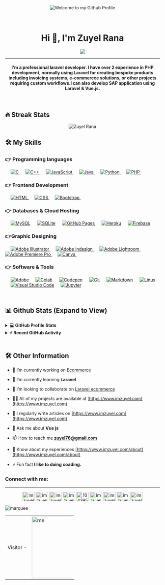 <div align="center">
  <img src="https://github.com/BrunnerLivio/brunnerlivio/blob/master/images/welcome.png?raw=true"
    style="max-width: 100%;" alt="Welcome to my Github Profile" />
  <br />
  <br />
  <br />

</div>
<h1 align="center">Hi 👋, I'm Zuyel Rana</h1>
<p align="center">
 <a target="_blank" href="https://imzuyel.com"><img src="https://readme-typing-svg.herokuapp.com?size=25&color=F70756&background=14132100&center=true&vCenter=true&lines=Fullstack+Developer;Laravel+Developer;Web+Developer;Web+Desinger;Always%20learning%20new%20things&center=true&width=500&height=50&font=georgia"></a>
</p>
<hr/>

<h4 align="center">I'm a professional laravel developer. I have over 2 experience in PHP development, normally using Laravel for creating bespoke products including invoicing systems, e-commercce solutions, or other projects requiring custom workflows.I can also develop SAP application using Laravel & Vue.js.</h4>
<br>

  ## 🔥 Streak Stats

<p align="center"><img align="center" src="https://github-readme-streak-stats.herokuapp.com/?user=imzuyel&theme=radical&hide_border=true&date_format=M%20j%5B%2C%20Y%5D" alt="Zuyel Rana" /></p>

## 🛠️ My Skills

### 👉 Programming languages

<p align="left"> 
  &emsp; 
  <a href="https://www.cprogramming.com/" target="_blank"> 
    <img alt="C" src="https://img.shields.io/badge/C%20-%232370ED.svg?logo=c&logoColor=white">
  </a> 
  &emsp;
  <a href="https://www.w3schools.com/cpp/" target="_blank"> 
    <img alt="C++" src="https://img.shields.io/badge/C++%20-%2300599C.svg?logo=c%2B%2B&logoColor=white">
  </a> 
  &emsp;
  <a href="https://developer.mozilla.org/en-US/docs/Web/JavaScript" target="_blank"> 
     <img alt="JavaScript" src="https://img.shields.io/badge/JavaScript%20-%23F7DF1E.svg?logo=javascript&logoColor=black">
   </a>
  &emsp;
  <a href="https://www.java.com" target="_blank"> 
    <img alt="Java" src="https://img.shields.io/badge/Java-%23007396.svg?logo=java&logoColor=white">
  </a>
  &emsp;
   <a href="https://www.python.org" target="_blank">
    <img alt="Python" src="https://img.shields.io/badge/Python%20-%2314354C.svg?logo=python&logoColor=white">
  </a>
  &emsp;
  <a href="https://www.php.net/">
    <img alt="PHP" src="https://img.shields.io/badge/PHP-%23777BB4.svg?logo=php&logoColor=white"/>
  </a>
&emsp; 
</p>

### 👉 Frontend Development

<p align="left"> 
  &emsp; 
  <a href="https://www.w3.org/html/" target="_blank"> 
   <img alt="HTML" src="https://img.shields.io/badge/HTML5%20-%23E34F26.svg?logo=html5&logoColor=white">
  </a>   
  &emsp;
  <a href="https://www.w3schools.com/css/" target="_blank">
    <img alt="CSS" src="https://img.shields.io/badge/CSS%20-%231572B6.svg?logo=css3&logoColor=white">
  </a> 
   &emsp;
  <a href="https://getbootstrap.com" target="_blank"> 
    <img alt="Bootstrap" src="https://img.shields.io/badge/Bootstrap-%23563D7C.svg?style=flat&logo=bootstrap&logoColor=white"/>
  </a>
&emsp; 
</p>

### 👉 Databases & Cloud Hosting

<p align="left">
  &emsp;
    <a href="https://www.mysql.com/"><img alt="MySQL" src="https://img.shields.io/badge/MySQL-00000F?style=flat&logo=mysql&logoColor=white"></a>
  &emsp;
    <a href="https://www.sqlite.org/"><img alt="SQLite" src ="https://img.shields.io/badge/SQLite-07405E?style=flat&logo=sqlite&logoColor=white"/></a>
  &emsp;
    <a href="https://www.github.com"><img alt="GitHub Pages" src="https://img.shields.io/badge/GitHub%20Pages-%23327FC7.svg?style=flat&logo=github&logoColor=white"></a>
  &emsp;
    <a href="https://www.heroku.com/"><img alt="Heroku" src="https://img.shields.io/badge/Heroku%20-%23430098.svg?logo=heroku&logoColor=white"></a>  
  &emsp;
    <a href="https://firebase.google.com/"><img alt="Firebase" src ="https://img.shields.io/badge/Firebase-ffca28?style=flate&logo=firebase&logoColor=black"></a>
 &emsp; 
</p>
  
### 👉Graphic Designing
<p align="left">
  &emsp;  
   <a href="https://www.adobe.com/in/products/illustrator.html" target="_blank"> 
    <img alt="Adobe Illustrator" src="https://img.shields.io/badge/Adobe%20Illustrator-FF9A00?style=flat&logo=adobe%20illustrator&logoColor=white"/>
  </a> 
  &emsp;
  <a href="https://www.adobe.com/in/products/indesign.html" target="_blank"> 
    <img alt="Adobe Indesign" src="https://img.shields.io/badge/Adobe%20InDesign-FF3366?style=flat&logo=Adobe%20InDesign&logoColor=white"/> 
  </a> 
    &emsp;
  <a href="https://www.adobe.com/in/products/photoshop-lightroom.html" target="_blank"> 
    <img alt="Adobe Lightroom" src="https://img.shields.io/badge/Adobe%20Lightroom-31A8FF?style=flat&logo=Adobe%20Lightroom&logoColor=white"/>
  </a>
   &emsp;
  <a href="https://www.adobe.com/in/products/premiere.html" target="_blank"> 
   <img alt="Adobe Premiere Pro" src="https://img.shields.io/badge/Adobe%20Premiere%20Pro-9999FF?style=flate&logo=Adobe%20Premiere%20Pro&logoColor=white"/>
  </a>
    &emsp;
  <a href="#">
  	<img alt="Canva" src="https://img.shields.io/badge/Canva-%2300C4CC.svg?style=flat&logo=Canva&logoColor=white"/>
  </a>
&emsp; 
 </p>

### 👉 Software & Tools

<p>
  &emsp;
    <a href="#"><img alt="Adobe" src="https://img.shields.io/badge/Adobe%20-%23FF0000.svg?logo=adobe&logoColor=white"></a>
  &emsp;
    <a href="#"><img alt="Colab" src="https://img.shields.io/badge/Colab-00b56a.svg?logo=google-colab&logoColor=white"></a>
  &emsp;
    <a href="#"><img alt="Codepen" src="https://img.shields.io/badge/Codepen-000000.svg?logo=codepen&logoColor=white"></a>
  &emsp;
    <a href="#"><img alt="Git" src="https://img.shields.io/badge/Git%20-%23F05033.svg?logo=git&logoColor=white"></a>
&emsp;
    <a href="#"><img alt="Markdown" src="https://img.shields.io/badge/Markdown-000000?style=flate&logo=markdown&logoColor=white"></a>
  &emsp;
    <a href="#"><img alt="Linux" src="https://img.shields.io/badge/Linux-FCC624?style=flat&logo=linux&logoColor=black"></a>
  &emsp;
    <a href="#"><img alt="Visual Studio Code" src="https://img.shields.io/badge/Visual%20Studio%20Code-0078d7.svg?logo=visual-studio-code&logoColor=white"></a>
  &emsp;
    <a href="#"><img alt="Jupyter" src="https://img.shields.io/badge/Jupyter%20-%23F37626.svg?logo=Jupyter&logoColor=white"></a>
 &emsp; 
</p>

<br/>

## 📊 Github Stats (Expand to View)

<details> 
  <summary><b>💻 GitHub Profile Stats</b></summary>
  <br/>
  <p align="center">
    <a href="https://imzuyel.com"><img align="center" src="https://github-readme-stats.vercel.app/api?username=imzuyel&show_icons=true&locale=en&theme=algolia" alt="imzuyel" height="192px"/></a>
	</p>
	<p  align="center">
	  <img src="https://github-readme-stats.vercel.app/api/top-langs?username=imzuyel&show_icons=true&locale=en&layout=compact&theme=algolia" alt="Zuyel Rana" height="192px"/>
	</p>
  <br/>
  <b>Note:</b> Top languages is only a metric of the languages my public code consists of and doesn't reflect experience or skill level.
  </p>
</details>

<details>
  <summary><b>⚡ Recent GitHub Activity</b></summary>
  <br/>
   <a href="https://imzuyel.com"><img alt="Zuyel Rana's Activity Graph" src="https://activity-graph.herokuapp.com/graph?username=imzuyel&custom_title=Zuyel+Rana's%20Contribution%20Graph&theme=react-dark" /></a>
  <br/>

</details>

<br/>

## 🛠️ Other Information

- 🔭 I’m currently working on [Ecommerce](https://shopbd.imzuyel.com/)

- 🌱 I’m currently learning **Laravel**

- 👯 I’m looking to collaborate on [Laravel ecommerce](https://shopbd.imzuyel.com/)

- 👨‍💻 All of my projects are available at [https://www.imzuyel.com](https://www.imzuyel.com)

- 📝 I regularly write articles on [https://www.imzuyel.com](https://www.imzuyel.com)

- 💬 Ask me about **Vue js**

- 📫 How to reach me **zuyel76@gmail.com**

- 📄 Know about my experiences [https://www.imzuyel.com/about](https://www.imzuyel.com/about)

- ⚡ Fun fact **I like to doing coading.**

<h3 align="left">Connect with me:</h3>
<hr>
<p align="center">
<a href="https://codepen.io/imzuyel" target="blank"><img align="center" src="https://raw.githubusercontent.com/rahuldkjain/github-profile-readme-generator/master/src/images/icons/Social/codepen.svg" alt="imzuyel" height="30" width="40" /></a>
<a href="https://dev.to/imzuyel" target="blank"><img align="center" src="https://raw.githubusercontent.com/rahuldkjain/github-profile-readme-generator/master/src/images/icons/Social/devto.svg" alt="imzuyel" height="30" width="40" /></a>
<a href="https://twitter.com/imzuyel" target="blank"><img align="center" src="https://raw.githubusercontent.com/rahuldkjain/github-profile-readme-generator/master/src/images/icons/Social/twitter.svg" alt="imzuyel" height="30" width="40" /></a>
<a href="https://linkedin.com/in/imzuyel" target="blank"><img align="center" src="https://raw.githubusercontent.com/rahuldkjain/github-profile-readme-generator/master/src/images/icons/Social/linked-in-alt.svg" alt="imzuyel" height="30" width="40" /></a>
<a href="https://stackoverflow.com/users/10439597" target="blank"><img align="center" src="https://raw.githubusercontent.com/rahuldkjain/github-profile-readme-generator/master/src/images/icons/Social/stack-overflow.svg" alt="10439597" height="30" width="40" /></a>
<a href="https://fb.com/imzuyel" target="blank"><img align="center" src="https://raw.githubusercontent.com/rahuldkjain/github-profile-readme-generator/master/src/images/icons/Social/facebook.svg" alt="imzuyel" height="30" width="40" /></a>
<a href="https://instagram.com/imzuyel" target="blank"><img align="center" src="https://raw.githubusercontent.com/rahuldkjain/github-profile-readme-generator/master/src/images/icons/Social/instagram.svg" alt="imzuyel" height="30" width="40" /></a>
<a href="https://www.youtube.com/c/imzuyel" target="blank"><img align="center" src="https://raw.githubusercontent.com/rahuldkjain/github-profile-readme-generator/master/src/images/icons/Social/youtube.svg" alt="imzuyel" height="30" width="40" /></a>
<a href="https://www.hackerrank.com/imzuyel" target="blank"><img align="center" src="https://raw.githubusercontent.com/rahuldkjain/github-profile-readme-generator/master/src/images/icons/Social/hackerrank.svg" alt="imzuyel" height="30" width="40" /></a>
</p>

![marquee](https://user-images.githubusercontent.com/43112820/165815774-8969fc8e-364c-4cb3-a0a3-205d42436072.svg)

<table>
  <td>Visitor -</td>
  <td>
  <div style="margin: 0 auto; width: 130px">
    <img src="https://profile-counter.glitch.me/imzuyel/count.svg" alt="me" style="width: 200px" />
  </div>
</td>
  </table>

